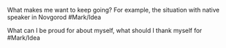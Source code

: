 What makes me want to keep going? For example, the situation with native speaker in Novgorod #Mark/Idea 

What can I be proud for about myself, what should I thank myself for #Mark/Idea  